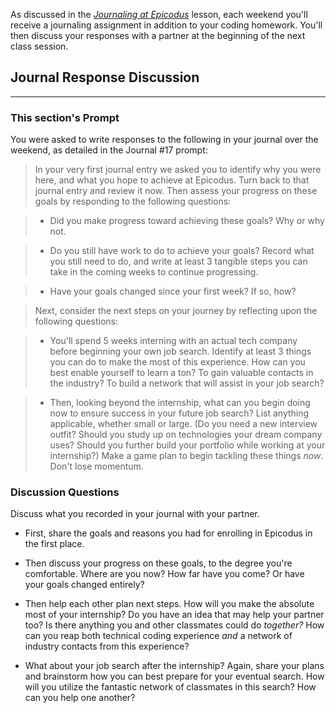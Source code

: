 As discussed in the _[Journaling at Epicodus](https://full-time.learnhowtoprogram.com/introduction-to-programming/git-html-and-css/homework-journaling-at-epicodus)_ lesson, each weekend you'll receive a journaling assignment in addition to your coding homework. You'll then discuss your responses with a partner at the beginning of the next class session.

## Journal Response Discussion
---

### This section's Prompt

You were asked to write responses to the following in your journal over the weekend, as detailed in the Journal #17 prompt:

> In your very first journal entry we asked you to identify why you were here, and what you hope to achieve at Epicodus. Turn back to that journal entry and review it now. Then assess your progress on these goals by responding to the following questions:

> * Did you make progress toward achieving these goals? Why or why not.

> * Do you still have work to do to achieve your goals? Record what you still need to do, and write at least 3 tangible steps you can take in the coming weeks to continue progressing.

> * Have your goals changed since your first week? If so, how?

> Next, consider the next steps on your journey by reflecting upon the following questions:

> * You'll spend 5 weeks interning with an actual tech company before beginning your own job search. Identify at least 3 things you can do to make the most of this experience. How can you best enable yourself to learn a ton? To gain valuable contacts in the industry? To build a network that will assist in your job search?

> * Then, looking beyond the internship, what can you begin doing now to ensure success in your future job search? List anything applicable, whether small or large. (Do you need a new interview outfit? Should you study up on technologies your dream company uses? Should you further build your portfolio while working at your internship?) Make a game plan to begin tackling these things _now_. Don't lose momentum.

### Discussion Questions

Discuss what you recorded in your journal with your partner.

* First, share the goals and reasons you had for enrolling in Epicodus in the first place.

* Then discuss your progress on these goals, to the degree you're comfortable. Where are you now? How far have you come? Or have your goals changed entirely?

* Then help each other plan next steps. How will you make the absolute most of your internship? Do you have an idea that may help your partner too? Is there anything you and other classmates could do _together?_ How can you reap both technical coding experience _and_ a network of industry contacts from this experience? 

* What about your job search after the internship? Again, share your plans and brainstorm how you can best prepare for your eventual search. How will you utilize the fantastic network of classmates in this search? How can you help one another?
